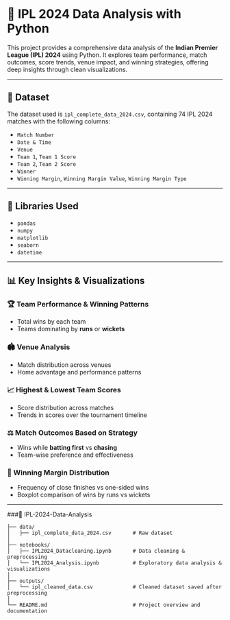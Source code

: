 # 🏏 IPL 2024 Data Analysis with Python

This project provides a comprehensive data analysis of the **Indian Premier League (IPL) 2024** using Python. It explores team performance, match outcomes, score trends, venue impact, and winning strategies, offering deep insights through clean visualizations.

---

## 📁 Dataset
The dataset used is `ipl_complete_data_2024.csv`, containing 74 IPL 2024 matches with the following columns:

- `Match Number`
- `Date & Time`
- `Venue`
- `Team 1`, `Team 1 Score`
- `Team 2`, `Team 2 Score`
- `Winner`
- `Winning Margin`, `Winning Margin Value`, `Winning Margin Type`

---

## 🧰 Libraries Used
- `pandas`
- `numpy`
- `matplotlib`
- `seaborn`
- `datetime`

---

## 📊 Key Insights & Visualizations

### 🏆 Team Performance & Winning Patterns
- Total wins by each team
- Teams dominating by **runs** or **wickets**

### 🏟️ Venue Analysis
- Match distribution across venues
- Home advantage and performance patterns

### 📈 Highest & Lowest Team Scores
- Score distribution across matches
- Trends in scores over the tournament timeline

### ⚖️ Match Outcomes Based on Strategy
- Wins while **batting first** vs **chasing**
- Team-wise preference and effectiveness

### 📏 Winning Margin Distribution
- Frequency of close finishes vs one-sided wins
- Boxplot comparison of wins by runs vs wickets

---

###📂 IPL-2024-Data-Analysis
```
├── data/
│   ├── ipl_complete_data_2024.csv       # Raw dataset
│
├── notebooks/
│   ├── IPL2024_Datacleaning.ipynb       # Data cleaning & preprocessing
│   └── IPL2024_Analysis.ipynb           # Exploratory data analysis & visualizations
│
├── outputs/
│   └── ipl_cleaned_data.csv             # Cleaned dataset saved after preprocessing
│
└── README.md                            # Project overview and documentation
```
